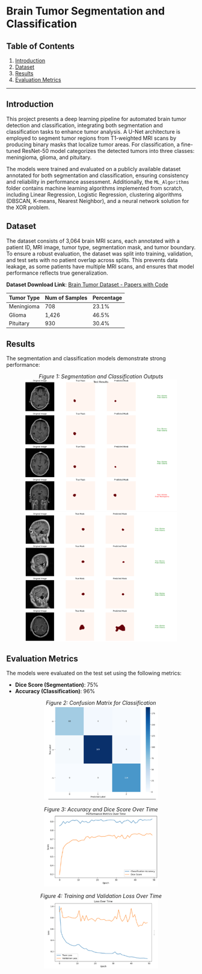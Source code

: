 # Brain Tumor Segmentation and Classification

## Table of Contents
1. [Introduction](#introduction)
2. [Dataset](#dataset)
3. [Results](#results)
4. [Evaluation Metrics](#evaluation-metrics)

---

## Introduction

This project presents a deep learning pipeline for automated brain tumor detection and classification, integrating both segmentation and classification tasks to enhance tumor analysis. A U-Net architecture is employed to segment tumor regions from T1-weighted MRI scans by producing binary masks that localize tumor areas. For classification, a fine-tuned ResNet-50 model categorizes the detected tumors into three classes: meningioma, glioma, and pituitary. 

The models were trained and evaluated on a publicly available dataset annotated for both segmentation and classification, ensuring consistency and reliability in performance assessment. Additionally, the `ML_Algorithms` folder contains machine learning algorithms implemented from scratch, including Linear Regression, Logistic Regression, clustering algorithms (DBSCAN, K-means, Nearest Neighbor), and a neural network solution for the XOR problem.


## Dataset

The dataset consists of 3,064 brain MRI scans, each annotated with a patient ID, MRI image, tumor type, segmentation mask, and tumor boundary. To ensure a robust evaluation, the dataset was split into training, validation, and test sets with no patient overlap across splits. This prevents data leakage, as some patients have multiple MRI scans, and ensures that model performance reflects true generalization.

**Dataset Download Link**: [Brain Tumor Dataset - Papers with Code](https://paperswithcode.com/dataset/brain-tumor-dataset)  

<p align="center">

| Tumor Type  | Num of Samples | Percentage |
|-------------|----------------|------------|
| Meningioma  | 708            | 23.1%      |
| Glioma      | 1,426          | 46.5%      |
| Pituitary   | 930            | 30.4%      |

</p>



## Results  

The segmentation and classification models demonstrate strong performance:

<p align="center">
  <em>Figure 1: Segmentation and Classification Outputs</em><br>
  <img src="Results/result_1.PNG" width="80%"><br>
  <img src="Results/result_2.PNG" width="80%">
</p>



## Evaluation Metrics  

The models were evaluated on the test set using the following metrics:  

- **Dice Score (Segmentation)**: 75%
- **Accuracy (Classification)**: 96%  

<p align="center">
  <em>Figure 2: Confusion Matrix for Classification</em><br>
  <img src="Results/confusion_matrix.PNG" width="60%">
</p>  

<p align="center">
  <em>Figure 3: Accuracy and Dice Score Over Time</em><br>
  <img src="Results/accuracy_dice_over_time.PNG" width="60%">
</p>  

<p align="center">
  <em>Figure 4: Training and Validation Loss Over Time</em><br>
  <img src="Results/loss_over_time.PNG" width="60%">
</p>
